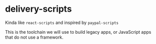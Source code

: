 # delivery-scripts

Kinda like `react-scripts` and inspired by `paypal-scripts`

This is the toolchain we will use to build legacy apps, or JavaScript apps that do not use a framework.

